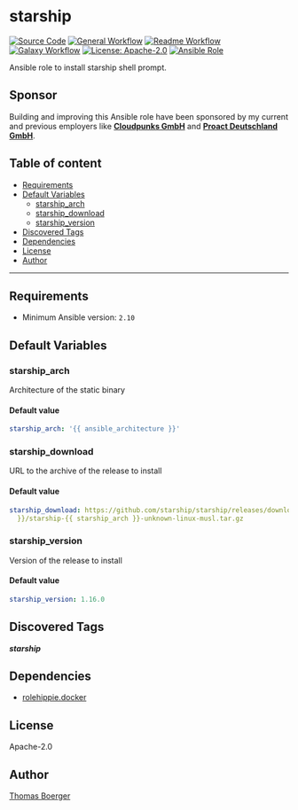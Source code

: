 # starship

[![Source Code](https://img.shields.io/badge/github-source%20code-blue?logo=github&amp;logoColor=white)](https://github.com/rolehippie/starship)
[![General Workflow](https://github.com/rolehippie/starship/actions/workflows/general.yml/badge.svg)](https://github.com/rolehippie/starship/actions/workflows/general.yml)
[![Readme Workflow](https://github.com/rolehippie/starship/actions/workflows/docs.yml/badge.svg)](https://github.com/rolehippie/starship/actions/workflows/docs.yml)
[![Galaxy Workflow](https://github.com/rolehippie/starship/actions/workflows/galaxy.yml/badge.svg)](https://github.com/rolehippie/starship/actions/workflows/galaxy.yml)
[![License: Apache-2.0](https://img.shields.io/github/license/rolehippie/starship)](https://github.com/rolehippie/starship/blob/master/LICENSE)
[![Ansible Role](https://img.shields.io/badge/role-rolehippie.starship-blue)](https://galaxy.ansible.com/rolehippie/starship)

Ansible role to install starship shell prompt.

## Sponsor

Building and improving this Ansible role have been sponsored by my current and previous employers like **[Cloudpunks GmbH](https://cloudpunks.de)** and **[Proact Deutschland GmbH](https://www.proact.eu)**.

## Table of content

- [Requirements](#requirements)
- [Default Variables](#default-variables)
  - [starship_arch](#starship_arch)
  - [starship_download](#starship_download)
  - [starship_version](#starship_version)
- [Discovered Tags](#discovered-tags)
- [Dependencies](#dependencies)
- [License](#license)
- [Author](#author)

---

## Requirements

- Minimum Ansible version: `2.10`


## Default Variables

### starship_arch

Architecture of the static binary

#### Default value

```YAML
starship_arch: '{{ ansible_architecture }}'
```

### starship_download

URL to the archive of the release to install

#### Default value

```YAML
starship_download: https://github.com/starship/starship/releases/download/v{{ starship_version
  }}/starship-{{ starship_arch }}-unknown-linux-musl.tar.gz
```

### starship_version

Version of the release to install

#### Default value

```YAML
starship_version: 1.16.0
```

## Discovered Tags

**_starship_**


## Dependencies

- [rolehippie.docker](https://github.com/rolehippie/docker)

## License

Apache-2.0

## Author

[Thomas Boerger](https://github.com/tboerger)
